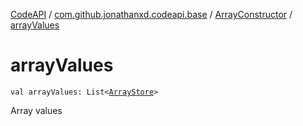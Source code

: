 [CodeAPI](../../index.md) / [com.github.jonathanxd.codeapi.base](../index.md) / [ArrayConstructor](index.md) / [arrayValues](.)

# arrayValues

`val arrayValues: List<`[`ArrayStore`](../-array-store/index.md)`>`

Array values

